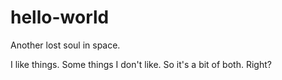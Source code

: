 # hello-world

Another lost soul in space.

I like things. Some things I don't like. So it's a bit of both. Right?

